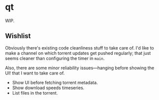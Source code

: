 # qt

WIP.

## Wishlist

Obviously there's existing code cleanliness stuff to take care of. I'd like to make a channel on which torrent updates get pushed regularly; that just seems cleaner than configuring the timer in `main`.

Also, there are some minor reliability issues––hanging before showing the UI! that I want to take care of.

+ Show UI before fetching torrent metadata.
+ Show download speeds timeseries.
+ List files in the torrent.
